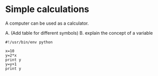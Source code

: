# Simple calculations


A computer can be used as a calculator.

A. (Add table for different symbols)
B. explain the concept of a variable


~~~~~~~~
#!/usr/bin/env python

x=10
y=2*x
print y
y=y+1
print y
~~~~~~~~



